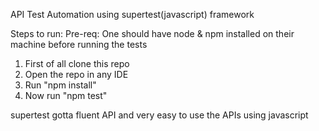 API Test Automation using supertest(javascript) framework

Steps to run:
Pre-req: One should have node & npm installed on their machine before running the tests

1. First of all clone this repo
2. Open the repo in any IDE
3. Run "npm install"
4. Now run "npm test"

supertest gotta fluent API and very easy to use the APIs using javascript
